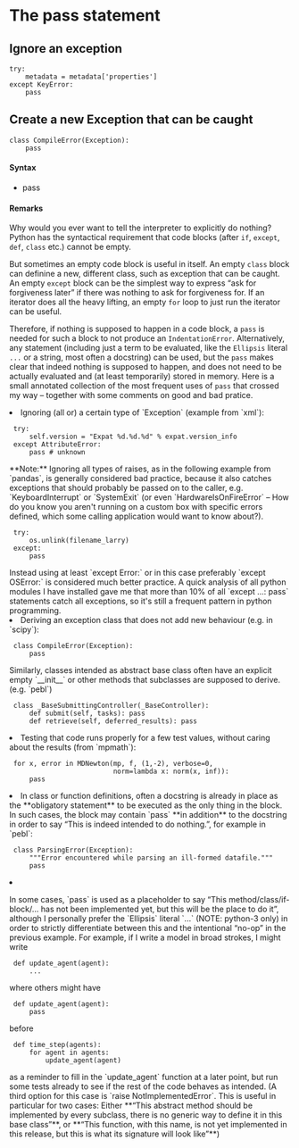 # The pass statement



## Ignore an exception


```
try:
    metadata = metadata['properties']
except KeyError:
    pass

```



## Create a new Exception that can be caught


```
class CompileError(Exception):
    pass

```



#### Syntax


- pass



#### Remarks


Why would you ever want to tell the interpreter to explicitly do nothing?
Python has the syntactical requirement that code blocks (after `if`, `except`, `def`, `class` etc.) cannot be empty.

But sometimes an empty code block is useful in itself. An empty `class` block can definine a new, different class, such as exception that can be caught. An empty `except` block can be the simplest way to express “ask for forgiveness later” if there was nothing to ask for forgiveness for. If an iterator does all the heavy lifting, an empty `for` loop to just run the iterator can be useful.

Therefore, if nothing is supposed to happen in a code block, a `pass` is needed for such a block to not produce an `IndentationError`. Alternatively, any statement (including just a term to be evaluated, like the `Ellipsis` literal `...` or a string, most often a docstring) can be used, but the `pass` makes clear that indeed nothing is supposed to happen, and does not need to be actually evaluated and (at least temporarily) stored in memory. Here is a small annotated collection of the most frequent uses of `pass` that crossed my way – together with some comments on good and bad pratice.

<li>
Ignoring (all or) a certain type of `Exception` (example from `xml`):
<pre><code> try:
     self.version = &quot;Expat %d.%d.%d&quot; % expat.version_info
 except AttributeError:
     pass # unknown
</code></pre>
**Note:** Ignoring all types of raises, as in the following example from `pandas`, is generally considered bad practice, because it also catches exceptions that should probably be passed on to the caller, e.g. `KeyboardInterrupt` or `SystemExit` (or even `HardwareIsOnFireError` – How do you  know you aren't running on a custom box with specific errors defined, which some calling application would want to know about?).
<pre><code> try:
     os.unlink(filename_larry)
 except:
     pass
</code></pre>
Instead using at least `except Error:` or in this case preferably `except OSError:` is considered much better practice. A quick analysis of all python modules I have installed gave me that more than 10% of all `except ...: pass` statements catch all exceptions, so it's still a frequent pattern in python programming.
</li>
<li>
Deriving an exception class that does not add new behaviour (e.g. in `scipy`):
<pre><code> class CompileError(Exception):
     pass
</code></pre>
Similarly, classes intended as abstract base class often have an explicit empty `__init__` or other methods that subclasses are supposed to derive. (e.g. `pebl`)
<pre><code> class _BaseSubmittingController(_BaseController):
     def submit(self, tasks): pass
     def retrieve(self, deferred_results): pass
</code></pre>
</li>
<li>
Testing that code runs properly for a few test values, without caring about the results (from `mpmath`):
<pre><code> for x, error in MDNewton(mp, f, (1,-2), verbose=0,
                          norm=lambda x: norm(x, inf)):
     pass
</code></pre>
</li>

<li>
In class or function definitions, often a docstring is already in place as the **obligatory statement** to be executed as the only thing in the block. In such cases, the block may contain `pass` **in addition** to the docstring in order to say “This is indeed intended to do nothing.”, for example in `pebl`:
<pre><code> class ParsingError(Exception): 
     &quot;&quot;&quot;Error encountered while parsing an ill-formed datafile.&quot;&quot;&quot;
     pass
</code></pre>
</li>

<li>
<p>In some cases, `pass` is used as a placeholder to say “This method/class/if-block/... has not been implemented yet, but this will be the place to do it”, although I personally prefer the `Ellipsis` literal `...` (NOTE: python-3 only) in order to strictly differentiate between this and the intentional “no-op” in the previous example.
For example, if I write a model in broad strokes, I might write</p>
<pre><code> def update_agent(agent):
     ... 
</code></pre>
where others might have
<pre><code> def update_agent(agent):
     pass
</code></pre>
before
<pre><code> def time_step(agents):
     for agent in agents:
         update_agent(agent)
</code></pre>
as a reminder to fill in the `update_agent` function at a later point, but run some tests already to see if the rest of the code behaves as intended. (A third option for this case is `raise NotImplementedError`. This is useful in particular for two cases: Either **“This abstract method should be implemented by every subclass, there is no generic way to define it in this base class”**, or **“This function, with this name, is not yet implemented in this release, but this is what its signature will look like”**)
</li>

